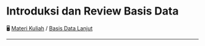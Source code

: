 # Introduksi dan Review Basis Data

🖥️ [Materi Kuliah](../../) / [Basis Data Lanjut](../2020-2021)

---


